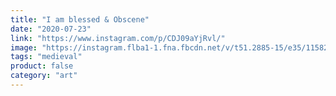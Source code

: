 ```yaml
---
title: "I am blessed & Obscene"
date: "2020-07-23"
link: "https://www.instagram.com/p/CDJ09aYjRvl/"
image: "https://instagram.flba1-1.fna.fbcdn.net/v/t51.2885-15/e35/115825664_2955796357863904_8840913834488115465_n.jpg?_nc_ht=instagram.flba1-1.fna.fbcdn.net&_nc_cat=104&_nc_ohc=MO4b_rGOte8AX_6zTui&_nc_tp=18&oh=dbf1696bea6053cb7f8e28c965e7030b&oe=5F95FF12"
tags: "medieval"
product: false
category: "art"
---
```


